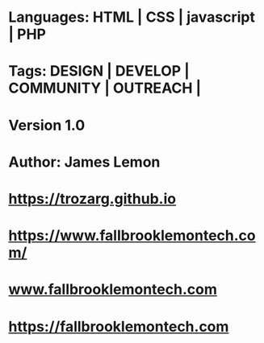 <!-- Fallbrook LemonTech DOT COM -->
<!-- 

Project Name: A GitHub Website Builder 1.0
Project Text: Website Starter Kit for Github.com
Author: James Lemon
URI: https://www.fallbrooklemontech.com/
Date Created: Nov. 5 2020
Date Modified: Sept. 20th 2021 10:04 PM Pacific/Los Angeles
Languages: HTML | CSS | javascript | PHP 
Tags: DESIGN | DEVELOP | COMMUNITY | OUTREACH | 

-->

# Languages: HTML | CSS | javascript | PHP 
# Tags: DESIGN | DEVELOP | COMMUNITY | OUTREACH | 
# Version 1.0 
# Author: James Lemon
  
# https://trozarg.github.io
# https://www.fallbrooklemontech.com/
# www.fallbrooklemontech.com
# https://fallbrooklemontech.com
